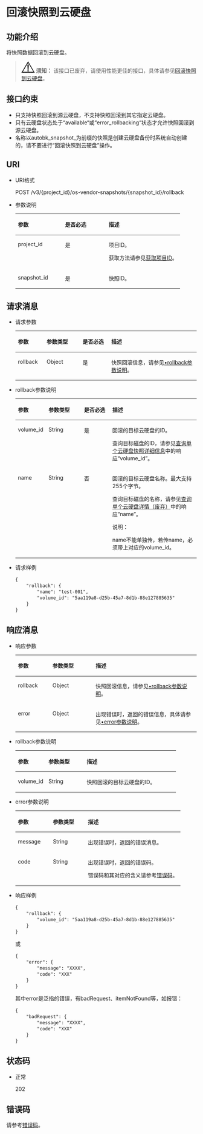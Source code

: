 # 回滚快照到云硬盘<a name="evs_04_3008"></a>

## 功能介绍<a name="section29798282112049"></a>

将快照数据回滚到云硬盘。

>![](public_sys-resources/icon-notice.gif) **须知：** 
>该接口已废弃，请使用性能更佳的接口，具体请参见[回滚快照到云硬盘](回滚快照到云硬盘-API-v2.md)。

## 接口约束<a name="section18412201112049"></a>

-   只支持快照回滚到源云硬盘，不支持快照回滚到其它指定云硬盘。
-   只有云硬盘状态处于“available“或“error\_rollbacking“状态才允许快照回滚到源云硬盘。
-   名称以autobk\_snapshot\_为前缀的快照是创建云硬盘备份时系统自动创建的，请不要进行“回滚快照到云硬盘”操作。

## URI<a name="section56404342112049"></a>

-   URI格式

    POST /v3/\{project\_id\}/os-vendor-snapshots/\{snapshot\_id\}/rollback


-   参数说明

    <a name="table37114383112049"></a>
    <table><thead align="left"><tr id="row4845983112049"><th class="cellrowborder" valign="top" width="28.57%" id="mcps1.1.4.1.1"><p id="p56980371112049"><a name="p56980371112049"></a><a name="p56980371112049"></a>参数</p>
    </th>
    <th class="cellrowborder" valign="top" width="26.529999999999998%" id="mcps1.1.4.1.2"><p id="p52007339112049"><a name="p52007339112049"></a><a name="p52007339112049"></a>是否必选</p>
    </th>
    <th class="cellrowborder" valign="top" width="44.9%" id="mcps1.1.4.1.3"><p id="p51844944112049"><a name="p51844944112049"></a><a name="p51844944112049"></a>描述</p>
    </th>
    </tr>
    </thead>
    <tbody><tr id="row38690921112049"><td class="cellrowborder" valign="top" width="28.57%" headers="mcps1.1.4.1.1 "><p id="p46956895112049"><a name="p46956895112049"></a><a name="p46956895112049"></a>project_id</p>
    </td>
    <td class="cellrowborder" valign="top" width="26.529999999999998%" headers="mcps1.1.4.1.2 "><p id="p45412121112049"><a name="p45412121112049"></a><a name="p45412121112049"></a>是</p>
    </td>
    <td class="cellrowborder" valign="top" width="44.9%" headers="mcps1.1.4.1.3 "><p id="p54503167112049"><a name="p54503167112049"></a><a name="p54503167112049"></a>项目ID。</p>
    <p id="p55811451337"><a name="p55811451337"></a><a name="p55811451337"></a>获取方法请参见<a href="获取项目ID.md">获取项目ID</a>。</p>
    </td>
    </tr>
    <tr id="row20766463112049"><td class="cellrowborder" valign="top" width="28.57%" headers="mcps1.1.4.1.1 "><p id="p4361939112049"><a name="p4361939112049"></a><a name="p4361939112049"></a>snapshot_id</p>
    </td>
    <td class="cellrowborder" valign="top" width="26.529999999999998%" headers="mcps1.1.4.1.2 "><p id="p17772808112049"><a name="p17772808112049"></a><a name="p17772808112049"></a>是</p>
    </td>
    <td class="cellrowborder" valign="top" width="44.9%" headers="mcps1.1.4.1.3 "><p id="p30311366112049"><a name="p30311366112049"></a><a name="p30311366112049"></a>快照ID。</p>
    </td>
    </tr>
    </tbody>
    </table>


## 请求消息<a name="section54272198112126"></a>

-   请求参数

    <a name="evs_04_2022_table9185191931813"></a>
    <table><thead align="left"><tr id="evs_04_2022_row418511198189"><th class="cellrowborder" valign="top" width="15.841584158415841%" id="mcps1.1.5.1.1"><p id="evs_04_2022_p7185219111814"><a name="evs_04_2022_p7185219111814"></a><a name="evs_04_2022_p7185219111814"></a>参数</p>
    </th>
    <th class="cellrowborder" valign="top" width="19.801980198019802%" id="mcps1.1.5.1.2"><p id="evs_04_2022_p17185419171810"><a name="evs_04_2022_p17185419171810"></a><a name="evs_04_2022_p17185419171810"></a>参数类型</p>
    </th>
    <th class="cellrowborder" valign="top" width="15.841584158415841%" id="mcps1.1.5.1.3"><p id="evs_04_2022_p918520193181"><a name="evs_04_2022_p918520193181"></a><a name="evs_04_2022_p918520193181"></a>是否必选</p>
    </th>
    <th class="cellrowborder" valign="top" width="48.51485148514851%" id="mcps1.1.5.1.4"><p id="evs_04_2022_p31851819151817"><a name="evs_04_2022_p31851819151817"></a><a name="evs_04_2022_p31851819151817"></a>描述</p>
    </th>
    </tr>
    </thead>
    <tbody><tr id="evs_04_2022_row201857197184"><td class="cellrowborder" valign="top" width="15.841584158415841%" headers="mcps1.1.5.1.1 "><p id="evs_04_2022_p11186181941818"><a name="evs_04_2022_p11186181941818"></a><a name="evs_04_2022_p11186181941818"></a>rollback</p>
    </td>
    <td class="cellrowborder" valign="top" width="19.801980198019802%" headers="mcps1.1.5.1.2 "><p id="evs_04_2022_p5186101971818"><a name="evs_04_2022_p5186101971818"></a><a name="evs_04_2022_p5186101971818"></a>Object</p>
    </td>
    <td class="cellrowborder" valign="top" width="15.841584158415841%" headers="mcps1.1.5.1.3 "><p id="evs_04_2022_p218641911810"><a name="evs_04_2022_p218641911810"></a><a name="evs_04_2022_p218641911810"></a>是</p>
    </td>
    <td class="cellrowborder" valign="top" width="48.51485148514851%" headers="mcps1.1.5.1.4 "><p id="evs_04_2022_p14186519171816"><a name="evs_04_2022_p14186519171816"></a><a name="evs_04_2022_p14186519171816"></a>快照回滚信息，请参见<a href="#evs_04_2022_li37311846112126">•rollback参数说明</a>。</p>
    </td>
    </tr>
    </tbody>
    </table>


-   <a name="evs_04_2022_li37311846112126"></a>rollback参数说明

    <a name="evs_04_2022_table262294112126"></a>
    <table><thead align="left"><tr id="evs_04_2022_row15086975112126"><th class="cellrowborder" valign="top" width="15.841584158415841%" id="mcps1.1.5.1.1"><p id="evs_04_2022_p14085481112126"><a name="evs_04_2022_p14085481112126"></a><a name="evs_04_2022_p14085481112126"></a>参数</p>
    </th>
    <th class="cellrowborder" valign="top" width="19.801980198019802%" id="mcps1.1.5.1.2"><p id="evs_04_2022_p73303112126"><a name="evs_04_2022_p73303112126"></a><a name="evs_04_2022_p73303112126"></a>参数类型</p>
    </th>
    <th class="cellrowborder" valign="top" width="15.841584158415841%" id="mcps1.1.5.1.3"><p id="evs_04_2022_p5937586112126"><a name="evs_04_2022_p5937586112126"></a><a name="evs_04_2022_p5937586112126"></a>是否必选</p>
    </th>
    <th class="cellrowborder" valign="top" width="48.51485148514851%" id="mcps1.1.5.1.4"><p id="evs_04_2022_p11182433112126"><a name="evs_04_2022_p11182433112126"></a><a name="evs_04_2022_p11182433112126"></a>描述</p>
    </th>
    </tr>
    </thead>
    <tbody><tr id="evs_04_2022_row47675000112126"><td class="cellrowborder" valign="top" width="15.841584158415841%" headers="mcps1.1.5.1.1 "><p id="evs_04_2022_p36469802112126"><a name="evs_04_2022_p36469802112126"></a><a name="evs_04_2022_p36469802112126"></a>volume_id</p>
    </td>
    <td class="cellrowborder" valign="top" width="19.801980198019802%" headers="mcps1.1.5.1.2 "><p id="evs_04_2022_p1264009112126"><a name="evs_04_2022_p1264009112126"></a><a name="evs_04_2022_p1264009112126"></a>String</p>
    </td>
    <td class="cellrowborder" valign="top" width="15.841584158415841%" headers="mcps1.1.5.1.3 "><p id="evs_04_2022_p35275900112126"><a name="evs_04_2022_p35275900112126"></a><a name="evs_04_2022_p35275900112126"></a>是</p>
    </td>
    <td class="cellrowborder" valign="top" width="48.51485148514851%" headers="mcps1.1.5.1.4 "><p id="evs_04_2022_p16492175643818"><a name="evs_04_2022_p16492175643818"></a><a name="evs_04_2022_p16492175643818"></a>回滚的目标云硬盘的ID。</p>
    <p id="evs_04_2022_p38775660112126"><a name="evs_04_2022_p38775660112126"></a><a name="evs_04_2022_p38775660112126"></a>查询目标磁盘的ID，请参见<a href="查询单个云硬盘快照详细信息-API-v2.md">查询单个云硬盘快照详细信息</a>中的响应“volume_id”。</p>
    </td>
    </tr>
    <tr id="evs_04_2022_row13436622112126"><td class="cellrowborder" valign="top" width="15.841584158415841%" headers="mcps1.1.5.1.1 "><p id="evs_04_2022_p14624579112126"><a name="evs_04_2022_p14624579112126"></a><a name="evs_04_2022_p14624579112126"></a>name</p>
    </td>
    <td class="cellrowborder" valign="top" width="19.801980198019802%" headers="mcps1.1.5.1.2 "><p id="evs_04_2022_p43740265112126"><a name="evs_04_2022_p43740265112126"></a><a name="evs_04_2022_p43740265112126"></a>String</p>
    </td>
    <td class="cellrowborder" valign="top" width="15.841584158415841%" headers="mcps1.1.5.1.3 "><p id="evs_04_2022_p53300583112126"><a name="evs_04_2022_p53300583112126"></a><a name="evs_04_2022_p53300583112126"></a>否</p>
    </td>
    <td class="cellrowborder" valign="top" width="48.51485148514851%" headers="mcps1.1.5.1.4 "><p id="evs_04_2022_p22380006112126"><a name="evs_04_2022_p22380006112126"></a><a name="evs_04_2022_p22380006112126"></a>回滚的目标云硬盘名称。<span id="evs_04_2022_text9102076152627"><a name="evs_04_2022_text9102076152627"></a><a name="evs_04_2022_text9102076152627"></a>最大支持255个字节。</span></p>
    <p id="evs_04_2022_p33311644194012"><a name="evs_04_2022_p33311644194012"></a><a name="evs_04_2022_p33311644194012"></a>查询目标磁盘的名称，请参见<a href="查询单个云硬盘详情-API-v3.md">查询单个云硬盘详情（废弃）</a>中的响应“name”。</p>
    <div class="note" id="evs_04_2022_note6490498915441"><a name="evs_04_2022_note6490498915441"></a><a name="evs_04_2022_note6490498915441"></a><span class="notetitle"> 说明： </span><div class="notebody"><p id="evs_04_2022_p4727398915441"><a name="evs_04_2022_p4727398915441"></a><a name="evs_04_2022_p4727398915441"></a>name不能单独传，若传name，必须带上对应的volume_id。</p>
    </div></div>
    </td>
    </tr>
    </tbody>
    </table>


-   请求样例

    ```
    {
        "rollback": {
            "name": "test-001",
            "volume_id": "5aa119a8-d25b-45a7-8d1b-88e127885635"
        }
    }
    ```


## 响应消息<a name="section50618846112239"></a>

-   响应参数

    <a name="evs_04_2022_table55593749112239"></a>
    <table><thead align="left"><tr id="evs_04_2022_row12503066112239"><th class="cellrowborder" valign="top" width="19.05%" id="mcps1.1.4.1.1"><p id="evs_04_2022_p6115391112239"><a name="evs_04_2022_p6115391112239"></a><a name="evs_04_2022_p6115391112239"></a>参数</p>
    </th>
    <th class="cellrowborder" valign="top" width="23.810000000000002%" id="mcps1.1.4.1.2"><p id="evs_04_2022_p25584640112239"><a name="evs_04_2022_p25584640112239"></a><a name="evs_04_2022_p25584640112239"></a>参数类型</p>
    </th>
    <th class="cellrowborder" valign="top" width="57.14%" id="mcps1.1.4.1.3"><p id="evs_04_2022_p21559929112239"><a name="evs_04_2022_p21559929112239"></a><a name="evs_04_2022_p21559929112239"></a>描述</p>
    </th>
    </tr>
    </thead>
    <tbody><tr id="evs_04_2022_row59821639112239"><td class="cellrowborder" valign="top" width="19.05%" headers="mcps1.1.4.1.1 "><p id="evs_04_2022_p13714567112239"><a name="evs_04_2022_p13714567112239"></a><a name="evs_04_2022_p13714567112239"></a>rollback</p>
    </td>
    <td class="cellrowborder" valign="top" width="23.810000000000002%" headers="mcps1.1.4.1.2 "><p id="evs_04_2022_p37138152112239"><a name="evs_04_2022_p37138152112239"></a><a name="evs_04_2022_p37138152112239"></a>Object</p>
    </td>
    <td class="cellrowborder" valign="top" width="57.14%" headers="mcps1.1.4.1.3 "><p id="evs_04_2022_p58242347112239"><a name="evs_04_2022_p58242347112239"></a><a name="evs_04_2022_p58242347112239"></a>快照回滚信息，请参见<a href="#evs_04_2022_li1951113011190">•rollback参数说明</a>。</p>
    </td>
    </tr>
    <tr id="evs_04_2022_row434455911170"><td class="cellrowborder" valign="top" width="19.05%" headers="mcps1.1.4.1.1 "><p id="evs_04_2022_p129522216412"><a name="evs_04_2022_p129522216412"></a><a name="evs_04_2022_p129522216412"></a>error</p>
    </td>
    <td class="cellrowborder" valign="top" width="23.810000000000002%" headers="mcps1.1.4.1.2 "><p id="evs_04_2022_p1595262111415"><a name="evs_04_2022_p1595262111415"></a><a name="evs_04_2022_p1595262111415"></a>Object</p>
    </td>
    <td class="cellrowborder" valign="top" width="57.14%" headers="mcps1.1.4.1.3 "><p id="evs_04_2022_p109527215417"><a name="evs_04_2022_p109527215417"></a><a name="evs_04_2022_p109527215417"></a>出现错误时，返回的错误信息，具体请参见<a href="#evs_04_2022_li0419202382514">•error参数说明</a>。</p>
    </td>
    </tr>
    </tbody>
    </table>

-   <a name="evs_04_2022_li1951113011190"></a>rollback参数说明

    <a name="evs_04_2022_table051223010193"></a>
    <table><thead align="left"><tr id="evs_04_2022_row1351211309194"><th class="cellrowborder" valign="top" width="19.05%" id="mcps1.1.4.1.1"><p id="evs_04_2022_p1551203041918"><a name="evs_04_2022_p1551203041918"></a><a name="evs_04_2022_p1551203041918"></a>参数</p>
    </th>
    <th class="cellrowborder" valign="top" width="23.810000000000002%" id="mcps1.1.4.1.2"><p id="evs_04_2022_p11512183013191"><a name="evs_04_2022_p11512183013191"></a><a name="evs_04_2022_p11512183013191"></a>参数类型</p>
    </th>
    <th class="cellrowborder" valign="top" width="57.14%" id="mcps1.1.4.1.3"><p id="evs_04_2022_p451263020195"><a name="evs_04_2022_p451263020195"></a><a name="evs_04_2022_p451263020195"></a>描述</p>
    </th>
    </tr>
    </thead>
    <tbody><tr id="evs_04_2022_row13513173071913"><td class="cellrowborder" valign="top" width="19.05%" headers="mcps1.1.4.1.1 "><p id="evs_04_2022_p25133307192"><a name="evs_04_2022_p25133307192"></a><a name="evs_04_2022_p25133307192"></a>volume_id</p>
    </td>
    <td class="cellrowborder" valign="top" width="23.810000000000002%" headers="mcps1.1.4.1.2 "><p id="evs_04_2022_p1151353011199"><a name="evs_04_2022_p1151353011199"></a><a name="evs_04_2022_p1151353011199"></a>String</p>
    </td>
    <td class="cellrowborder" valign="top" width="57.14%" headers="mcps1.1.4.1.3 "><p id="evs_04_2022_p451323041912"><a name="evs_04_2022_p451323041912"></a><a name="evs_04_2022_p451323041912"></a>快照回滚的目标云硬盘的ID。</p>
    </td>
    </tr>
    </tbody>
    </table>

-   <a name="evs_04_2022_li0419202382514"></a>error参数说明

    <a name="evs_04_2022_evs_04_2013_table15441099103019"></a>
    <table><thead align="left"><tr id="evs_04_2022_evs_04_2013_row54094047103019"><th class="cellrowborder" valign="top" width="21.17788221177882%" id="mcps1.1.4.1.1"><p id="evs_04_2022_evs_04_2013_p19541716103019"><a name="evs_04_2022_evs_04_2013_p19541716103019"></a><a name="evs_04_2022_evs_04_2013_p19541716103019"></a>参数</p>
    </th>
    <th class="cellrowborder" valign="top" width="21.17788221177882%" id="mcps1.1.4.1.2"><p id="evs_04_2022_evs_04_2013_p39375186103019"><a name="evs_04_2022_evs_04_2013_p39375186103019"></a><a name="evs_04_2022_evs_04_2013_p39375186103019"></a>参数类型</p>
    </th>
    <th class="cellrowborder" valign="top" width="57.64423557644236%" id="mcps1.1.4.1.3"><p id="evs_04_2022_evs_04_2013_p38578950103019"><a name="evs_04_2022_evs_04_2013_p38578950103019"></a><a name="evs_04_2022_evs_04_2013_p38578950103019"></a>描述</p>
    </th>
    </tr>
    </thead>
    <tbody><tr id="evs_04_2022_evs_04_2013_row59401790103019"><td class="cellrowborder" valign="top" width="21.17788221177882%" headers="mcps1.1.4.1.1 "><p id="evs_04_2022_evs_04_2013_p46815658103019"><a name="evs_04_2022_evs_04_2013_p46815658103019"></a><a name="evs_04_2022_evs_04_2013_p46815658103019"></a>message</p>
    </td>
    <td class="cellrowborder" valign="top" width="21.17788221177882%" headers="mcps1.1.4.1.2 "><p id="evs_04_2022_evs_04_2013_p33971979103019"><a name="evs_04_2022_evs_04_2013_p33971979103019"></a><a name="evs_04_2022_evs_04_2013_p33971979103019"></a>String</p>
    </td>
    <td class="cellrowborder" valign="top" width="57.64423557644236%" headers="mcps1.1.4.1.3 "><p id="evs_04_2022_evs_04_2013_p21623243103019"><a name="evs_04_2022_evs_04_2013_p21623243103019"></a><a name="evs_04_2022_evs_04_2013_p21623243103019"></a>出现错误时，返回的错误消息。</p>
    </td>
    </tr>
    <tr id="evs_04_2022_evs_04_2013_row60391466103019"><td class="cellrowborder" valign="top" width="21.17788221177882%" headers="mcps1.1.4.1.1 "><p id="evs_04_2022_evs_04_2013_p59870541103019"><a name="evs_04_2022_evs_04_2013_p59870541103019"></a><a name="evs_04_2022_evs_04_2013_p59870541103019"></a>code</p>
    </td>
    <td class="cellrowborder" valign="top" width="21.17788221177882%" headers="mcps1.1.4.1.2 "><p id="evs_04_2022_evs_04_2013_p17675690103019"><a name="evs_04_2022_evs_04_2013_p17675690103019"></a><a name="evs_04_2022_evs_04_2013_p17675690103019"></a>String</p>
    </td>
    <td class="cellrowborder" valign="top" width="57.64423557644236%" headers="mcps1.1.4.1.3 "><p id="evs_04_2022_evs_04_2013_p6087468103019"><a name="evs_04_2022_evs_04_2013_p6087468103019"></a><a name="evs_04_2022_evs_04_2013_p6087468103019"></a>出现错误时，返回的错误码。</p>
    <p id="evs_04_2022_evs_04_2013_p54787218103019"><a name="evs_04_2022_evs_04_2013_p54787218103019"></a><a name="evs_04_2022_evs_04_2013_p54787218103019"></a>错误码和其对应的含义请参考<a href="错误码.md">错误码</a>。</p>
    </td>
    </tr>
    </tbody>
    </table>


-   响应样例

    ```
    {
        "rollback": {
            "volume_id": "5aa119a8-d25b-45a7-8d1b-88e127885635"
        }
    }
    ```

    或

    ```
    {
        "error": {
            "message": "XXXX", 
            "code": "XXX"
        }
    }
    ```

    其中error是泛指的错误，有badRequest、itemNotFound等，如报错：

    ```
    {
        "badRequest": {
            "message": "XXXX", 
            "code": "XXX"
        }
    }
    ```


## 状态码<a name="section16529200112352"></a>

-   正常

    202


## 错误码<a name="section431317151242"></a>

请参考[错误码](错误码.md)。

